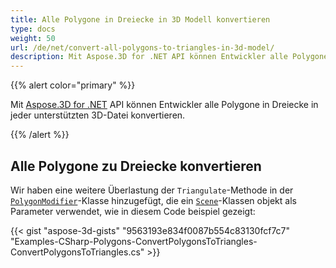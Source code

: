 ```yaml
---
title: Alle Polygone in Dreiecke in 3D Modell konvertieren
type: docs
weight: 50
url: /de/net/convert-all-polygons-to-triangles-in-3d-model/
description: Mit Aspose.3D for .NET API können Entwickler alle Polygone in Dreiecke in jeder unterstützten 3D-Datei konvertieren.
---
```

{{% alert color="primary" %}}

Mit [Aspose.3D for .NET](http://products.aspose.com/3d/net) API können Entwickler alle Polygone in Dreiecke in jeder unterstützten 3D-Datei konvertieren.

{{% /alert %}}
##  **Alle Polygone zu Dreiecke konvertieren**
Wir haben eine weitere Überlastung der `Triangulate`-Methode in der [`PolygonModifier`](https://reference.aspose.com/3d/net/aspose.threed.entities/polygonmodifier)-Klasse hinzugefügt, die ein [`Scene`](https://reference.aspose.com/3d/net/aspose.threed/scene)-Klassen objekt als Parameter verwendet, wie in diesem Code beispiel gezeigt:

{{< gist "aspose-3d-gists" "9563193e834f0087b554c83130fcf7c7" "Examples-CSharp-Polygons-ConvertPolygonsToTriangles-ConvertPolygonsToTriangles.cs" >}}
